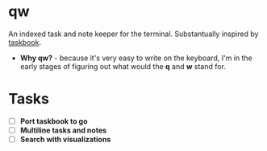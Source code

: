 # qw
An indexed task and note keeper for the terminal.
Substantually inspired by [taskbook](https://github.com/klauscfhq/taskbook).

- **Why qw?** - because it's very easy to write on the keyboard, I'm in the early stages of figuring out what would the **q** and **w** stand for.

# Tasks
- [ ] **Port taskbook to go**
- [ ] **Multiline tasks and notes**
- [ ] **Search with visualizations**
